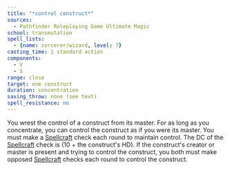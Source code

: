 ```yaml
---
title: "*control construct*"
sources:
  - Pathfinder Roleplaying Game Ultimate Magic
school: transmutation
spell_lists:
  - {name: sorcerer/wizard, level: 7}
casting_time: 1 standard action
components:
  - V
  - S
range: close
target: one construct
duration: concentration
saving_throw: none (see text)
spell_resistance: no
---
```


You wrest the control of a construct from its master. For as long as you concentrate, you can control the construct as if you were its master. You must make a [Spellcraft](/skills/spellcraft/) check each round to maintain control. The DC of the [Spellcraft](/skills/spellcraft/) check is (10 + the construct's HD). If the construct's creator or master is present and trying to control the construct, you both must make opposed [Spellcraft](/skills/spellcraft/) checks each round to control the construct.

